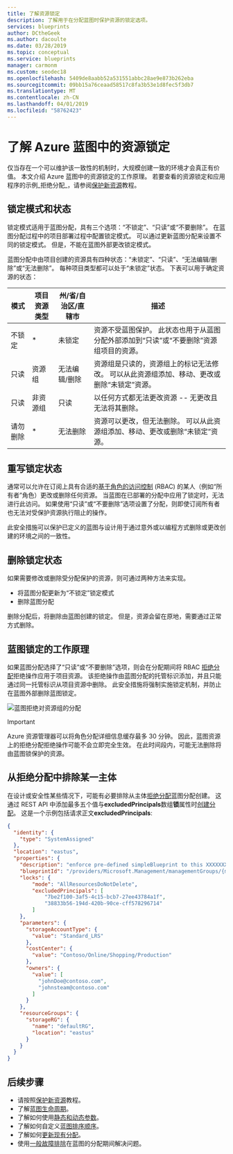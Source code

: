 ```yaml
---
title: 了解资源锁定
description: 了解用于在分配蓝图时保护资源的锁定选项。
services: blueprints
author: DCtheGeek
ms.author: dacoulte
ms.date: 03/28/2019
ms.topic: conceptual
ms.service: blueprints
manager: carmonm
ms.custom: seodec18
ms.openlocfilehash: 5409de8aabb52a531551abbc28ae9e873b262eba
ms.sourcegitcommit: 09bb15a76ceaad58517c8fa3b53e1d8fec5f3db7
ms.translationtype: MT
ms.contentlocale: zh-CN
ms.lasthandoff: 04/01/2019
ms.locfileid: "58762423"
---
```

# <a name="understand-resource-locking-in-azure-blueprints"></a>了解 Azure 蓝图中的资源锁定

仅当存在一个可以维护该一致性的机制时，大规模创建一致的环境才会真正有价值。 本文介绍 Azure 蓝图中的资源锁定的工作原理。 若要查看的资源锁定和应用程序的示例_拒绝分配_，请参阅[保护新资源](../tutorials/protect-new-resources.md)教程。

## <a name="locking-modes-and-states"></a>锁定模式和状态

锁定模式适用于蓝图分配，具有三个选项：“不锁定”、“只读”或“不要删除”。 在蓝图分配过程中的项目部署过程中配置锁定模式。 可以通过更新蓝图分配来设置不同的锁定模式。
但是，不能在蓝图外部更改锁定模式。

蓝图分配中由项目创建的资源具有四种状态：“未锁定”、“只读”、“无法编辑/删除”或“无法删除”。 每种项目类型都可以处于“未锁定”状态。 下表可以用于确定资源的状态：

|模式|项目资源类型|州/省/自治区/直辖市|描述|
|-|-|-|-|
|不锁定|*|未锁定|资源不受蓝图保护。 此状态也用于从蓝图分配外部添加到“只读”或“不要删除”资源组项目的资源。|
|只读|资源组|无法编辑/删除|资源组是只读的，资源组上的标记无法修改。 可以从此资源组添加、移动、更改或删除“未锁定”资源。|
|只读|非资源组|只读|以任何方式都无法更改资源 -- 无更改且无法将其删除。|
|请勿删除|*|无法删除|资源可以更改，但无法删除。 可以从此资源组添加、移动、更改或删除“未锁定”资源。|

## <a name="overriding-locking-states"></a>重写锁定状态

通常可以允许在订阅上具有合适的[基于角色的访问控制](../../../role-based-access-control/overview.md) (RBAC) 的某人（例如“所有者”角色）更改或删除任何资源。 当蓝图在已部署的分配中应用了锁定时，无法进行此访问。 如果使用“只读”或“不要删除”选项设置了分配，则即使订阅所有者也无法对受保护资源执行阻止的操作。

此安全措施可以保护已定义的蓝图与设计用于通过意外或以编程方式删除或更改创建的环境之间的一致性。

## <a name="removing-locking-states"></a>删除锁定状态

如果需要修改或删除受分配保护的资源，则可通过两种方法来实现。

- 将蓝图分配更新为“不锁定”锁定模式
- 删除蓝图分配

删除分配后，将删除由蓝图创建的锁定。 但是，资源会留在原地，需要通过正常方式删除。

## <a name="how-blueprint-locks-work"></a>蓝图锁定的工作原理

如果蓝图分配选择了“只读”或“不要删除”选项，则会在分配期间将 RBAC [拒绝分配](../../../role-based-access-control/deny-assignments.md)拒绝操作应用于项目资源。 该拒绝操作由蓝图分配的托管标识添加，并且只能通过同一托管标识从项目资源中删除。 此安全措施将强制实施锁定机制，并防止在蓝图外部删除蓝图锁定。

![蓝图拒绝对资源组的分配](../media/resource-locking/blueprint-deny-assignment.png)

> [!IMPORTANT]
> Azure 资源管理器可以将角色分配详细信息缓存最多 30 分钟。 因此，蓝图资源上的拒绝分配拒绝操作可能不会立即完全生效。 在此时间段内，可能无法删除将由蓝图锁保护的资源。

## <a name="exclude-a-principal-from-a-deny-assignment"></a>从拒绝分配中排除某一主体

在设计或安全性某些情况下，可能有必要排除从主体[拒绝分配](../../../role-based-access-control/deny-assignments.md)蓝图分配创建。 这通过 REST API 中添加最多五个值与**excludedPrincipals**数组**锁**属性时[创建分配](/rest/api/blueprints/assignments/createorupdate)。
这是一个示例包括请求正文**excludedPrincipals**:

```json
{
  "identity": {
    "type": "SystemAssigned"
  },
  "location": "eastus",
  "properties": {
    "description": "enforce pre-defined simpleBlueprint to this XXXXXXXX subscription.",
    "blueprintId": "/providers/Microsoft.Management/managementGroups/{mgId}/providers/Microsoft.Blueprint/blueprints/simpleBlueprint",
    "locks": {
        "mode": "AllResourcesDoNotDelete",
        "excludedPrincipals": [
            "7be2f100-3af5-4c15-bcb7-27ee43784a1f",
            "38833b56-194d-420b-90ce-cff578296714"
        ]
    },
    "parameters": {
      "storageAccountType": {
        "value": "Standard_LRS"
      },
      "costCenter": {
        "value": "Contoso/Online/Shopping/Production"
      },
      "owners": {
        "value": [
          "johnDoe@contoso.com",
          "johnsteam@contoso.com"
        ]
      }
    },
    "resourceGroups": {
      "storageRG": {
        "name": "defaultRG",
        "location": "eastus"
      }
    }
  }
}
```

## <a name="next-steps"></a>后续步骤

- 请按照[保护新资源](../tutorials/protect-new-resources.md)教程。
- 了解[蓝图生命周期](lifecycle.md)。
- 了解如何使用[静态和动态参数](parameters.md)。
- 了解如何自定义[蓝图排序顺序](sequencing-order.md)。
- 了解如何[更新现有分配](../how-to/update-existing-assignments.md)。
- 使用[一般故障排除](../troubleshoot/general.md)在蓝图的分配期间解决问题。